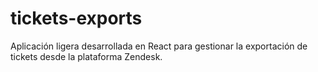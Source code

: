 # tickets-exports
Aplicación ligera desarrollada en React para gestionar la exportación de tickets desde la plataforma Zendesk.
